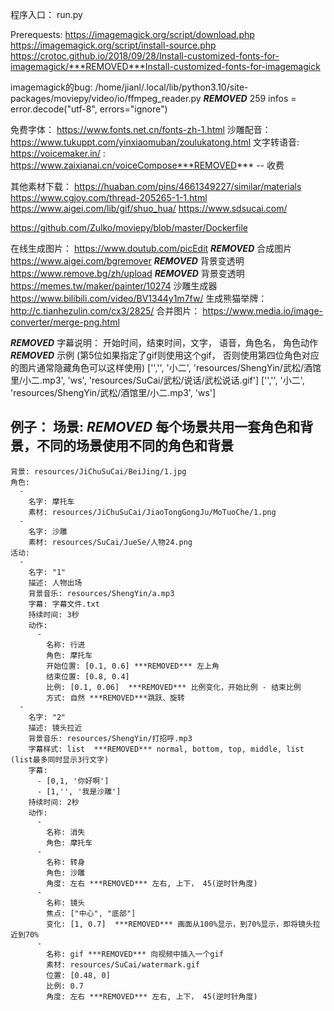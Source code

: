 
程序入口： run.py

Prerequests:
https://imagemagick.org/script/download.php
https://imagemagick.org/script/install-source.php
https://crotoc.github.io/2018/09/28/Install-customized-fonts-for-imagemagick/***REMOVED***Install-customized-fonts-for-imagemagick

imagemagick的bug:
/home/jianl/.local/lib/python3.10/site-packages/moviepy/video/io/ffmpeg_reader.py ***REMOVED*** 259
infos = error.decode("utf-8", errors="ignore")


免费字体： https://www.fonts.net.cn/fonts-zh-1.html
沙雕配音： https://www.tukuppt.com/yinxiaomuban/zoulukatong.html
文字转语音: https://voicemaker.in/
        : https://www.zaixianai.cn/voiceCompose***REMOVED***  -- 收费

其他素材下载：
https://huaban.com/pins/4661349227/similar/materials
https://www.cgjoy.com/thread-205265-1-1.html
https://www.aigei.com/lib/gif/shuo_hua/
https://www.sdsucai.com/

https://github.com/Zulko/moviepy/blob/master/Dockerfile


在线生成图片：
  https://www.doutub.com/picEdit  ***REMOVED*** 合成图片
  https://www.aigei.com/bgremover ***REMOVED*** 背景变透明
  https://www.remove.bg/zh/upload ***REMOVED*** 背景变透明
  https://memes.tw/maker/painter/10274
沙雕生成器
  https://www.bilibili.com/video/BV1344y1m7fw/
生成熊猫举牌：http://c.tianhezulin.com/cx3/2825/
合并图片： https://www.media.io/image-converter/merge-png.html


***REMOVED*** 字幕说明： 开始时间，结束时间，文字， 语音，角色名， 角色动作
***REMOVED*** 示例 (第5位如果指定了gif则使用这个gif， 否则使用第四位角色对应的图片通常隐藏角色可以这样使用)
['','', '小二', 'resources/ShengYin/武松/酒馆里/小二.mp3', 'ws', 'resources/SuCai/武松/说话/武松说话.gif']
['','', '小二', 'resources/ShengYin/武松/酒馆里/小二.mp3', 'ws']

例子：
场景: ***REMOVED*** 每个场景共用一套角色和背景，不同的场景使用不同的角色和背景
  -
    背景: resources/JiChuSuCai/BeiJing/1.jpg
    角色:
      -
        名字: 摩托车
        素材: resources/JiChuSuCai/JiaoTongGongJu/MoTuoChe/1.png
      -
        名字: 沙雕
        素材: resources/SuCai/JueSe/人物24.png
    活动:
      -
        名字: "1"
        描述: 人物出场
        背景音乐: resources/ShengYin/a.mp3
        字幕: 字幕文件.txt
        持续时间: 3秒
        动作:
          -
            名称: 行进
            角色: 摩托车
            开始位置: [0.1, 0.6] ***REMOVED*** 左上角
            结束位置: [0.8, 0.4]
            比例: [0.1, 0.06]  ***REMOVED*** 比例变化，开始比例 - 结束比例
            方式: 自然 ***REMOVED***跳跃、旋转
      -
        名字: "2"
        描述: 镜头拉近
        背景音乐: resources/ShengYin/打招呼.mp3
        字幕样式: list  ***REMOVED*** normal, bottom, top, middle, list (list最多同时显示3行文字)
        字幕: 
          - [0,1, '你好啊']
          - [1,'', '我是沙雕']
        持续时间: 2秒
        动作:
          -
            名称: 消失
            角色: 摩托车
          -
            名称: 转身
            角色: 沙雕
            角度: 左右 ***REMOVED*** 左右, 上下， 45(逆时针角度)
          -
            名称: 镜头
            焦点: ["中心", "底部"]
            变化: [1, 0.7]  ***REMOVED*** 画面从100%显示，到70%显示，即将镜头拉近到70%
          -
            名称: gif ***REMOVED*** 向视频中插入一个gif
            素材: resources/SuCai/watermark.gif
            位置: [0.48, 0]
            比例: 0.7
            角度: 左右 ***REMOVED*** 左右, 上下， 45(逆时针角度)